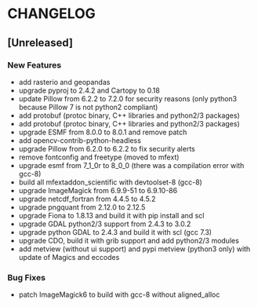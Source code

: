 # CHANGELOG


## [Unreleased]

### New Features
- add rasterio and geopandas
- upgrade pyproj to 2.4.2 and Cartopy to 0.18
- update Pillow from 6.2.2 to 7.2.0 for security reasons (only python3 because Pillow 7 is not python2 compliant)
- add protobuf (protoc binary, C++ libraries and python2/3 packages)
- add protobuf (protoc binary, C++ libraries and python2/3 packages)
- upgrade ESMF from 8.0.0 to 8.0.1 and remove patch
- add opencv-contrib-python-headless
- upgrade Pillow from 6.2.0 to 6.2.2 to fix security alerts
- remove fontconfig and freetype (moved to mfext)
- upgrade esmf from 7_1_0r to 8_0_0 (there was a compilation error with gcc-8)
- build all mfextaddon_scientific with devtoolset-8 (gcc-8)
- upgrade ImageMagick from 6.9.9-51 to 6.9.10-86
- upgrade netcdf_fortran from 4.4.5 to 4.5.2
- upgrade pngquant from 2.12.0 to 2.12.5
- upgrade Fiona to 1.8.13 and build it with pip install and scl
- upgrade GDAL python2/3 support from 2.4.3 to 3.0.2
- upgrade python GDAL to 2.4.3 and build it with scl (gcc 7.3)
- upgrade CDO, build it with grib support and add python2/3 modules
- add metview (without ui support) and pypi metview (python3 only) with update of Magics and eccodes


### Bug Fixes
- patch ImageMagick6 to build with gcc-8 without aligned_alloc





